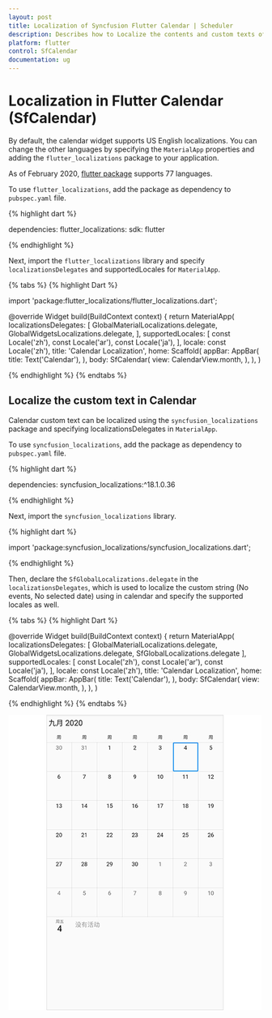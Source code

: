 ```yaml
---
layout: post
title: Localization of Syncfusion Flutter Calendar | Scheduler
description: Describes how to Localize the contents and custom texts of calendar (SfCalendar) control in Flutter | Globalization | Internationalization | Scheduler
platform: flutter
control: SfCalendar
documentation: ug
---
```


# Localization in Flutter Calendar (SfCalendar)

By default, the calendar widget supports US English localizations. You can change the other languages by specifying the `MaterialApp` properties and adding the `flutter_localizations` package to your application.

As of February 2020, [flutter package](https://flutter.dev/docs/development/accessibility-and-localization/internationalization) supports 77 languages.

To use `flutter_localizations`, add the package as dependency to `pubspec.yaml` file.

{% highlight dart %}

dependencies:
flutter_localizations:
sdk: flutter

{% endhighlight %}

Next, import the `flutter_localizations` library and specify `localizationsDelegates` and supportedLocales for `MaterialApp`.

{% tabs %}
{% highlight Dart %}

import 'package:flutter_localizations/flutter_localizations.dart';

@override
Widget build(BuildContext context) {
return MaterialApp(
        localizationsDelegates: [
            GlobalMaterialLocalizations.delegate,
            GlobalWidgetsLocalizations.delegate,
        ],
        supportedLocales: [
            const Locale('zh'),
            const Locale('ar'),
            const Locale('ja'),
        ],
        locale: const Locale('zh'),
        title: 'Calendar Localization',
        home: Scaffold(
            appBar: AppBar(
            title: Text('Calendar'),
            ),
            body: SfCalendar(
            view: CalendarView.month,
            ),
    ),
)

{% endhighlight %}
{% endtabs %}

## Localize the custom text in Calendar
Calendar custom text can be localized using the `syncfusion_localizations` package and specifying localizationsDelegates in `MaterialApp`.

To use `syncfusion_localizations`, add the package as dependency to `pubspec.yaml` file.

{% highlight dart %}

dependencies:
syncfusion_localizations:^18.1.0.36

{% endhighlight %}

Next, import the `syncfusion_localizations` library.

{% highlight dart %}

import 'package:syncfusion_localizations/syncfusion_localizations.dart';

{% endhighlight %}

Then, declare the `SfGlobalLocalizations.delegate` in the `localizationsDelegates`, which is used to localize the custom string (No events, No selected date) using in calendar and specify the supported locales as well.

{% tabs %}
{% highlight Dart %}

@override
Widget build(BuildContext context) {
        return MaterialApp(
                localizationsDelegates: [
                        GlobalMaterialLocalizations.delegate,
                        GlobalWidgetsLocalizations.delegate,
                        SfGlobalLocalizations.delegate
                        ],
                supportedLocales: [
                        const Locale('zh'),
                        const Locale('ar'),
                        const Locale('ja'),
                        ],
                locale: const Locale('zh'),
                title: 'Calendar Localization',
                home: Scaffold(
                appBar: AppBar(
                    title: Text('Calendar'),
                    ),
                    body: SfCalendar(
                    view: CalendarView.month,
                ),
        ),
)

{% endhighlight %}
{% endtabs %}

![Localization Calendar](images/localization/localization.jpg)
